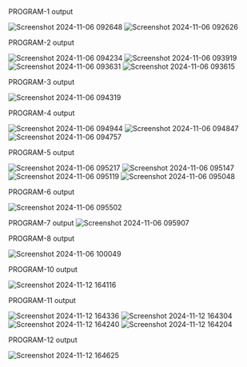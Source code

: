 PROGRAM-1 output

![Screenshot 2024-11-06 092648](https://github.com/user-attachments/assets/30a4ef65-0fa7-472e-b426-1b4039bab463)
![Screenshot 2024-11-06 092626](https://github.com/user-attachments/assets/99eaca3a-7d47-4978-aacb-1b7a1d225ffb)

PROGRAM-2 output

![Screenshot 2024-11-06 094234](https://github.com/user-attachments/assets/c7b0f460-a203-4a2b-82fc-c54f1cd9a577)
![Screenshot 2024-11-06 093919](https://github.com/user-attachments/assets/a3faa3a2-0fd4-4182-b0f9-d9b53777290a)
![Screenshot 2024-11-06 093631](https://github.com/user-attachments/assets/b4ff770f-965e-40bb-9c7d-954398faa71b)
![Screenshot 2024-11-06 093615](https://github.com/user-attachments/assets/e5436ce6-2e6f-4491-a467-a26f90736503)


PROGRAM-3 output

![Screenshot 2024-11-06 094319](https://github.com/user-attachments/assets/6898de85-a73a-4325-a3bf-02178b9c8132)

PROGRAM-4 output

![Screenshot 2024-11-06 094944](https://github.com/user-attachments/assets/4d2881bf-a539-485f-8eae-9f3e9be0dbff)
![Screenshot 2024-11-06 094847](https://github.com/user-attachments/assets/a9e6224e-2981-40ac-b6f8-c7513b1f07d6)
![Screenshot 2024-11-06 094757](https://github.com/user-attachments/assets/ffe50e2f-9fe7-45f3-8da3-536da0b282f8)

PROGRAM-5 output

![Screenshot 2024-11-06 095217](https://github.com/user-attachments/assets/6e9c0308-a204-4846-8ca7-91035dde1ed0)
![Screenshot 2024-11-06 095147](https://github.com/user-attachments/assets/2d04784b-9989-4df9-ac76-5f1633ac1352)
![Screenshot 2024-11-06 095119](https://github.com/user-attachments/assets/de8645ca-eb42-4e02-937d-4dcc02494514)
![Screenshot 2024-11-06 095048](https://github.com/user-attachments/assets/831d0b79-ecbc-4d1e-86f0-724631fc01b4)

PROGRAM-6 output

![Screenshot 2024-11-06 095502](https://github.com/user-attachments/assets/fbdc7e5d-6991-4010-a293-1926045bb86d)


PROGRAM-7 output
![Screenshot 2024-11-06 095907](https://github.com/user-attachments/assets/8134416f-e4d7-44aa-9c2c-ca8391dc080f)

PROGRAM-8 output

![Screenshot 2024-11-06 100049](https://github.com/user-attachments/assets/4df56ea9-893b-4979-a511-e559ddf9b570)

PROGRAM-10 output

![Screenshot 2024-11-12 164116](https://github.com/user-attachments/assets/a086889f-dc2e-4f57-b171-fceff17766fb)

PROGRAM-11 output

![Screenshot 2024-11-12 164336](https://github.com/user-attachments/assets/76a995be-7b76-4c25-843e-13429357c7a6)
![Screenshot 2024-11-12 164304](https://github.com/user-attachments/assets/1907e923-2629-46b2-991a-70bb562ccf31)
![Screenshot 2024-11-12 164240](https://github.com/user-attachments/assets/a118c0c6-9a84-48d1-a4c7-54ce2a1b4233)
![Screenshot 2024-11-12 164204](https://github.com/user-attachments/assets/474fcaff-8487-4fab-982b-d926e79232a8)

PROGRAM-12 output

![Screenshot 2024-11-12 164625](https://github.com/user-attachments/assets/a86b4bf8-0eef-4089-ac66-79cad626154e)
